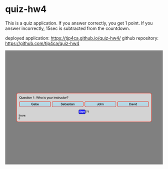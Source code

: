 # quiz-hw4

This is a quiz application.  If you answer correctly, you get 1 point.  If you answer incorrectly, 15sec is subtracted from the countdown.


deployed application: https://tjp4ca.github.io/quiz-hw4/
github repository: https://github.com/tjp4ca/quiz-hw4

![screenshot](./assets/images/screenshot.png)